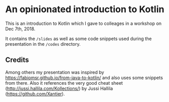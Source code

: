 # An opinionated introduction to Kotlin

This is an introduction to Kotlin which I gave to colleages in a workshop on Dec 7th, 2018.

It contains the `/slides` as well as some code snippets used during the presentation in the `/codes` directory.

## Credits

Among others my presentation was inspired by https://fabiomsr.github.io/from-java-to-kotlin/ and also uses some snippets from there. Also it references the very good cheat sheet (http://jussi.hallila.com/Kollections/) by Jussi Hallila (https://github.com/Xantier).


